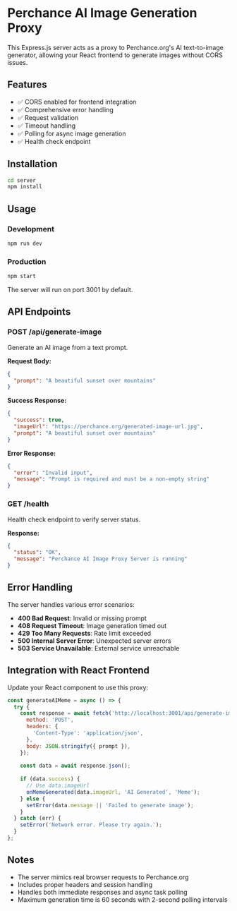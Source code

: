 # Perchance AI Image Generation Proxy

This Express.js server acts as a proxy to Perchance.org's AI text-to-image generator, allowing your React frontend to generate images without CORS issues.

## Features

- ✅ CORS enabled for frontend integration
- ✅ Comprehensive error handling
- ✅ Request validation
- ✅ Timeout handling
- ✅ Polling for async image generation
- ✅ Health check endpoint

## Installation

```bash
cd server
npm install
```

## Usage

### Development
```bash
npm run dev
```

### Production
```bash
npm start
```

The server will run on port 3001 by default.

## API Endpoints

### POST /api/generate-image

Generate an AI image from a text prompt.

**Request Body:**
```json
{
  "prompt": "A beautiful sunset over mountains"
}
```

**Success Response:**
```json
{
  "success": true,
  "imageUrl": "https://perchance.org/generated-image-url.jpg",
  "prompt": "A beautiful sunset over mountains"
}
```

**Error Response:**
```json
{
  "error": "Invalid input",
  "message": "Prompt is required and must be a non-empty string"
}
```

### GET /health

Health check endpoint to verify server status.

**Response:**
```json
{
  "status": "OK",
  "message": "Perchance AI Image Proxy Server is running"
}
```

## Error Handling

The server handles various error scenarios:

- **400 Bad Request**: Invalid or missing prompt
- **408 Request Timeout**: Image generation timed out
- **429 Too Many Requests**: Rate limit exceeded
- **500 Internal Server Error**: Unexpected server errors
- **503 Service Unavailable**: External service unreachable

## Integration with React Frontend

Update your React component to use this proxy:

```javascript
const generateAIMeme = async () => {
  try {
    const response = await fetch('http://localhost:3001/api/generate-image', {
      method: 'POST',
      headers: {
        'Content-Type': 'application/json',
      },
      body: JSON.stringify({ prompt }),
    });
    
    const data = await response.json();
    
    if (data.success) {
      // Use data.imageUrl
      onMemeGenerated(data.imageUrl, 'AI Generated', 'Meme');
    } else {
      setError(data.message || 'Failed to generate image');
    }
  } catch (err) {
    setError('Network error. Please try again.');
  }
};
```

## Notes

- The server mimics real browser requests to Perchance.org
- Includes proper headers and session handling
- Handles both immediate responses and async task polling
- Maximum generation time is 60 seconds with 2-second polling intervals